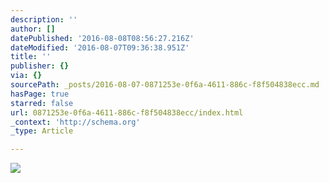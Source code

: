 ```yaml
---
description: ''
author: []
datePublished: '2016-08-08T08:56:27.216Z'
dateModified: '2016-08-07T09:36:38.951Z'
title: ''
publisher: {}
via: {}
sourcePath: _posts/2016-08-07-0871253e-0f6a-4611-886c-f8f504838ecc.md
hasPage: true
starred: false
url: 0871253e-0f6a-4611-886c-f8f504838ecc/index.html
_context: 'http://schema.org'
_type: Article

---
```

![](https://the-grid-user-content.s3-us-west-2.amazonaws.com/ef93738d-3e16-47f4-9e63-e66bbb20eab1.jpg)
